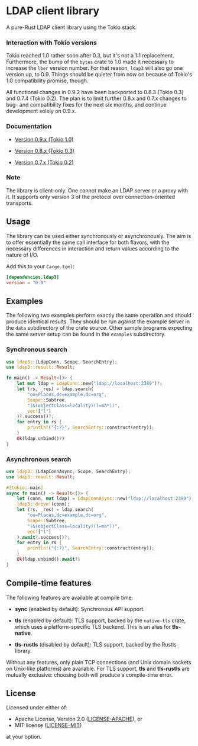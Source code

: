 # LDAP client library

A pure-Rust LDAP client library using the Tokio stack.

### Interaction with Tokio versions

Tokio reached 1.0 rather soon after 0.3, but it's not a 1:1 replacement. Furthermore,
the bump of the `bytes` crate to 1.0 made it necessary to increase the `lber` version
number. For that reason, `ldap3` will also go one version up, to 0.9. Things should
be quieter from now on because of Tokio's 1.0 compatibility promise, though.

All functional changes in 0.9.2 have been backported to 0.8.3 (Tokio 0.3) and 0.7.4
(Tokio 0.2). The plan is to limit further 0.8.x and 0.7.x changes to bug- and
compatibility fixes for the next six months, and continue development solely on 0.9.x.

### Documentation

- [Version 0.9.x (Tokio 1.0)](https://docs.rs/ldap3/0.9.2/ldap3/)

- [Version 0.8.x (Tokio 0.3)](https://docs.rs/ldap3/0.8.3/ldap3/)

- [Version 0.7.x (Tokio 0.2)](https://docs.rs/ldap3/0.7.4/ldap3/)

### Note

The library is client-only. One cannot make an LDAP server or a proxy with it.
It supports only version 3 of the protocol over connection-oriented transports.

## Usage

The library can be used either synchronously or asynchronously. The aim is to
offer essentially the same call interface for both flavors, with the necessary
differences in interaction and return values according to the nature of I/O.

Add this to your `Cargo.toml`:

```toml
[dependencies.ldap3]
version = "0.9"
```

## Examples

The following two examples perform exactly the same operation and should produce identical
results. They should be run against the example server in the `data` subdirectory of the crate source.
Other sample programs expecting the same server setup can be found in the `examples` subdirectory.

### Synchronous search

```rust
use ldap3::{LdapConn, Scope, SearchEntry};
use ldap3::result::Result;

fn main() -> Result<()> {
    let mut ldap = LdapConn::new("ldap://localhost:2389")?;
    let (rs, _res) = ldap.search(
        "ou=Places,dc=example,dc=org",
        Scope::Subtree,
        "(&(objectClass=locality)(l=ma*))",
        vec!["l"]
    )?.success()?;
    for entry in rs {
        println!("{:?}", SearchEntry::construct(entry));
    }
    Ok(ldap.unbind()?)
}
```

### Asynchronous search

```rust
use ldap3::{LdapConnAsync, Scope, SearchEntry};
use ldap3::result::Result;

#[tokio::main]
async fn main() -> Result<()> {
    let (conn, mut ldap) = LdapConnAsync::new("ldap://localhost:2389").await?;
    ldap3::drive!(conn);
    let (rs, _res) = ldap.search(
        "ou=Places,dc=example,dc=org",
        Scope::Subtree,
        "(&(objectClass=locality)(l=ma*))",
        vec!["l"]
    ).await?.success()?;
    for entry in rs {
        println!("{:?}", SearchEntry::construct(entry));
    }
    Ok(ldap.unbind().await?)
}
```

## Compile-time features

The following features are available at compile time:

* __sync__ (enabled by default): Synchronous API support.

* __tls__ (enabled by default): TLS support, backed by the `native-tls` crate, which uses
 a platform-specific TLS backend. This is an alias for __tls-native__.

* __tls-rustls__ (disabled by default): TLS support, backed by the Rustls library.

Without any features, only plain TCP connections (and Unix domain sockets on Unix-like
platforms) are available. For TLS support, __tls__ and __tls-rustls__ are mutually
exclusive: choosing both will produce a compile-time error.

## License

Licensed under either of:

 * Apache License, Version 2.0 ([LICENSE-APACHE](LICENSE-APACHE)), or
 * MIT license ([LICENSE-MIT](LICENSE-MIT))

at your option.
